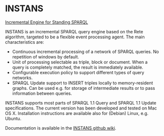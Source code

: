 INSTANS
=======
[Incremental Engine for Standing SPARQL](http://instans.org/)

INSTANS is an incremental SPARQL query engine based on the Rete algorithm, targeted to be a flexible event processing agent. The main characteristics are:
* Continuous incremental processing of a network of SPARQL queries. No
repetition of windows by default.
* Unit of processing selectable as triple, block or document. When a
query is completely matched, the result is immediately available.
* Configurable execution policy to support different types of query
networks.
* SPARQL Update support to INSERT triples locally to memory-resident graphs. Can be used e.g. for storage of intermediate results or to pass information between queries.

INSTANS supports most parts of SPARQL 1.1 Query and SPARQL 1.1 Update
specifications. The current version has been developed and tested on
Mac OS X. Installation instructions are available also for (Debian)
Linux, e.g. Ubuntu. 

Documentation is available in the
[INSTANS github wiki](https://github.com/aaltodsg/instans/wiki).
